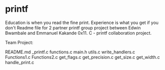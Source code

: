 # printf
Education is when you read the fine print. Experience is what you get if you don't
Readme file for 2 partner printf group project between Edwin Bwambale and Emmanuel Kakande 0x11. C - printf collaboration project.

Team Project:

README.md _printf.c functions.c main.h utils.c write_handlers.c Functions1.c Functions2.c get_flags.c get_precision.c get_size.c get_width.c handle_print.c
